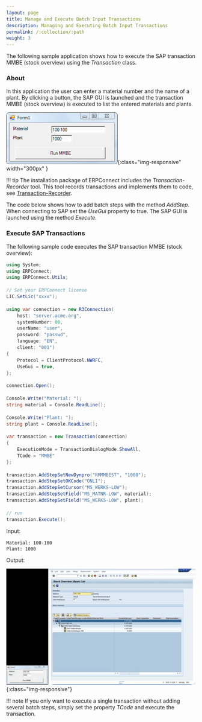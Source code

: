 ```yaml
---
layout: page
title: Manage and Execute Batch Input Transactions
description: Managing and Executing Batch Input Transactions
permalink: /:collection/:path
weight: 3
---
```



<!---
move to: https://help.theobald-software.com/en/erpconnect/special-classes/managing-and-executing-transactions-the-class-transaction
-->


The following sample application shows how to execute the SAP transaction MMBE (stock overview) using the *Transaction* class.

### About

In this application the user can enter a material number and the name of a plant. 
By clicking a button, the SAP GUI is launched and the transaction MMBE (stock overview) is executed to list the entered materials and plants. 

![Call-Transaction-002](../../assets/images/samples/Call-Transaction-002.png){:class="img-responsive" width="300px" }

!!! tip
    The installation package of ERPConnect includes the *Transaction-Recorder* tool.
    This tool records transactions and implements them to code, see [Transaction-Recorder](https://help.theobald-software.com/en/erpconnect/tools/transaction-recorder).

The code below shows how to add batch steps with the method *AddStep*. <br>
When connecting to SAP set the *UseGui* property to true. 
The SAP GUI is launched using the method *Execute*.

### Execute SAP Transactions

The following sample code executes the SAP transaction MMBE (stock overview):

```csharp linenums="1"
using System;
using ERPConnect;
using ERPConnect.Utils;

// Set your ERPConnect license
LIC.SetLic("xxxx");

using var connection = new R3Connection(
    host: "server.acme.org",
    systemNumber: 00,
    userName: "user",
    password: "passwd",
    language: "EN",
    client: "001")
{
    Protocol = ClientProtocol.NWRFC,
    UseGui = true,
};

connection.Open();

Console.Write("Material: ");
string material = Console.ReadLine();

Console.Write("Plant: ");
string plant = Console.ReadLine();

var transaction = new Transaction(connection)
{
    ExecutionMode = TransactionDialogMode.ShowAll,
    TCode = "MMBE"
};

transaction.AddStepSetNewDynpro("RMMMBEST", "1000");
transaction.AddStepSetOKCode("ONLI");
transaction.AddStepSetCursor("MS_WERKS-LOW");
transaction.AddStepSetField("MS_MATNR-LOW", material);
transaction.AddStepSetField("MS_WERKS-LOW", plant);

// run
transaction.Execute();
```

Input:
```
Material: 100-100
Plant: 1000
```

Output:

![MMBE1_kl](../../assets/images/samples/MMBE1_kl.jpg){:class="img-responsive"}

!!! note
    If you only want to execute a single transaction without adding several batch steps, simply set the property *TCode* and execute the transaction.


